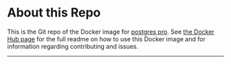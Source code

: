 # About this Repo

This is the Git repo of the Docker image for [postgres pro](https://hub.docker.com/r/chernoskutov/postgres-pro/). See [the Docker Hub page](https://hub.docker.com/r/chernoskutov/postgres-pro/) for the full readme on how to use this Docker image and for information regarding contributing and issues.

---
